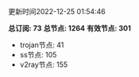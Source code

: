 更新时间2022-12-25 01:54:46

**总订阅: 73**
**总节点: 1264**
**有效节点: 301**
- trojan节点: 41
- ss节点: 105
- v2ray节点: 155

